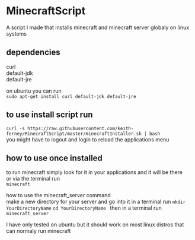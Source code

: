 # MinecraftScript
A script I made that installs minecraft and minecraft server globaly on linux systems
## dependencies  

  curl  
  default-jdk  
  default-jre  

  on ubuntu you can run  
```sudo apt-get install curl default-jdk default-jre```

## to use install script run  
```curl -s https://raw.githubusercontent.com/keith-ferney/MinecraftScript/master/minecraftInstaller.sh | bash```  
you might have to logout and login to reload the applications menu

## how to use once installed
to run minecraft simply look for it in your applications and it will be there  
or via the terminal run  
``` minecraft ```

how to use the minecraft_server command  
make a new directory for your server and go into it in a terminal run
```mkdir YourDirectoryName```
```cd YourDirectoryName ```
then in a terminal run   
```minecraft_server```

I have only tested on ubuntu but it should work on most linux distros that can normaly run minecraft
